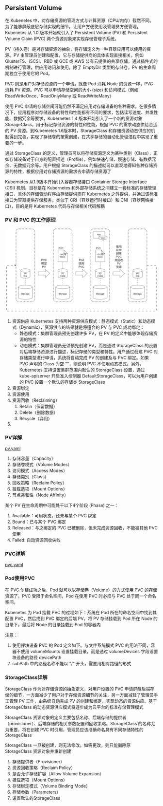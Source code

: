## Persistent Volume
在 Kubenetes 中，对存储资源的管理方式与计算资源（CPU/内存）截然不同。为了能够屏蔽底层存储实现的细节，让用户方便使用及管理员方便管理，Kubenetes 从 1.0 版本开始就引入了 Persistent Volume (PV) 和 Persistent Volume Claim (PVC) 两个资源对象来实现存储管理子系统。

PV（持久卷）是对存储资源的抽象，将存储定义为一种容器应用可以使用的资源。PV 由管理员创建和配置，它与存储提供商的具体实现直接相关，例如 GlusterFS、iSCSI、RBD 或 GCE 或 AWS 公有云提供的共享存储，通过插件式的机制进行管理，供应用访问和使用。除了 EmptyDir 类型的存储卷，PV 的生命周期独立于使用它的 Pod。

PVC 则是用户对存储资源的一个申请。就像 Pod 消耗 Node 的资源一样，PVC 消耗 PV 资源。PVC 可以申请存储空间的大小 (size) 和访问模式（例如 ReadWriteOnce、ReadOnlyMany 或 ReadWriteMany）

使用 PVC 申请的存储空间可能仍然不满足应用对存储设备的各种需求。在很多情况下，应用程序对存储设备的特性和性能都有不同的要求，包括读写速度、并发性能、数据冗余等要求，Kubernetes 1.4 版本开始引入了一个新的资源对象 StorageClass，用于标记存储资源的特性和性能，根据 PVC 的需求动态供给合适的 PV 资源。到Kubemetes 1.6版本时，StorageClass 和存储资源动态供应的机制得到完善，实现了存储卷的按需创建，在共享存储的自动化管理进程中实现了重要的一步。

通过 StorageClass 的定义，管理员可以将存储资源定义为某种类别（Class），正如存储设备对于自身的配置描述（Profile），例如快速存储、慢速存储、有数据冗余、无数据冗余等。用户根据  StorageClass 的描述就可以直观地得知各种存储资源的特性，根据应用对存储资源的需求去申请存储资源了

Kubernetes 从1.9版本开始引入容器存储接口 Container Storage Interface (CSI) 机制，目标是在 Kubernetes 和外部存储系统之间建立一套标准的存储管理接口，具体的存储驱动程序由存储提供商在 Kubernetes 之外提供，并通过该标准接口为容器提供存储服务，类似于 CRI（容器运行时接口）和 CNI（容器网络接口），目的是将 Kubernetes 代码与存储相关代码解耦

### PV 和 PVC 的工作原理

![PV & PVC](./PV%20&%20PVC.png)

1. 资源供应
    Kubernetes 支持两种资源供应模式：静态模式（Static）和动态模式（Dynamic），资源供应的结果就是将适合的 PV 与 PVC 成功绑定：
    - 静态模式：集群管理员预先创建许多 PV，在 PV 的定义中能够体现存储资源的特性
    - 动态模式：集群管理员无须预先创建 PV，而是通过 StorageClass 的设置对后端存储资源进行描述，标记存储的类型和特性。用户通过创建 PVC 对存储类型进行申请，系统将自动完成 PV 的创建及与 PVC 绑定。如果 PVC 声明的 Class 为空 ""，则说明 PVC 不使用动态模式。另外，Kubernetes 支持设置集群范围内默认的 StorageClass 设置，通过 kube-apiserver 开启准入控制器 DefaultStorageClass，可以为用户创建的 PVC 设置一个默认的存储类 StorageClass
1. 资源绑定
1. 资源使用
1. 资源回收（Reclaiming）
    1. Retain（保留数据）
    1. Delete（删除数据）
    1. Recycle（弃用）
1. 

### PV详解
[pv.yaml](./pv.yaml)

1. 存储容量（Capacity）
1. 存储卷模式（Volume Modes）
1. 访问模式（Access Modes）
1. 存储类别（Class）
1. 回收策略（Reclaim Policy）
1. 挂载选项（Mount Options）
1. 节点亲和性（Node Affinity）

某个 PV 在生命周期中可能处千以下4个阶段 (Phase) 之一：
1. Available：可用状态，还未与某个 PVC 绑定
1. Bound：已与某个 PVC 绑定
1. Released：与之绑定的 PVC 已被删除，但未完成资源回收，不能被其他 PVC 使用
1. Failed: 自动资源回收失败

### PVC详解
[pvc.yaml](./pvc.yaml)

### Pod使用PVC
在 PVC 创建成功之后，Pod 就可以以存储卷（Volume）的方式使用 PVC 的存储资源了。PVC 受限于命名空间，Pod 在使用 PVC 时必须与 PVC 处于同一个命名空间。

Kubenetes 为 Pod 挂载 PVC 的过程如下：系统在 Pod 所在的命名空间中找到其配置 PVC，然后找到 PVC 绑定的后端 PV，将 PV 存储挂载到 Pod 所在 Node 的目录下，最后将 Node 的目录挂载到 Pod 的容器内

注意：
1. 使用裸块设备 PVC 的 Pod 定义如下。与文件系统模式 PVC 的用法不同，容器不使用 volumeMounts 设置挂载目录，而是通过 volumeDevices 字段设置块设备的路径 devicePath
1. subPath 中的路径名称不能以 "/" 开头，需要用相对路径的形式


### StorageClass详解
StorageClass 作为对存储资源的抽象定义，对用户设置的 PVC 申请屏蔽后端存储的细节，一方面减少了用户对于存储资源细节的关注，另一方面减轻了管理员手工管理 PV 工作，由系统自动完成 PV 的创建和绑定，实现动态的资源供应。基于 StorageClass 的动态资源供应模式将逐步成为云平台的标准存储管理模式

StorageClass 资源对象的定义主要包括名称、后端存储的提供者（provisioner）、后端存储的相关参数配置和回收策略。StorageClass 的名称尤为重要，将在创建 PVC 时引用，管理员应该准确命名具有不同存储特性的 StorageClass

StorageClass 一旦被创建，则无法修改。如需更改，则只能删除原 StorageClass 资源对象并重新创建

1. 存储提供者（Provisioner）
1. 资源回收策略（Reclaim Policy）
1. 是否允许存储扩容（Allow Volume Expansion）
1. 挂载选项（Mount Options）
1. 存储绑定模式（Volume Binding Mode）
1. 存储参数（Parameters）
1. 设置默认的StorageClass